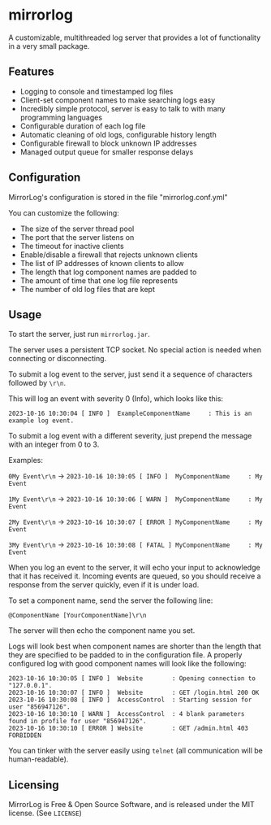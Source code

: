 # mirrorlog
A customizable, multithreaded log server that provides a lot of functionality in a very small package.

## Features
 - Logging to console and timestamped log files
 - Client-set component names to make searching logs easy
 - Incredibly simple protocol, server is easy to talk to with many programming languages
 - Configurable duration of each log file
 - Automatic cleaning of old logs, configurable history length
 - Configurable firewall to block unknown IP addresses
 - Managed output queue for smaller response delays

## Configuration
MirrorLog's configuration is stored in the file "mirrorlog.conf.yml"

You can customize the following:
 - The size of the server thread pool
 - The port that the server listens on
 - The timeout for inactive clients
 - Enable/disable a firewall that rejects unknown clients
 - The list of IP addresses of known clients to allow
 - The length that log component names are padded to
 - The amount of time that one log file represents
 - The number of old log files that are kept

## Usage
To start the server, just run `mirrorlog.jar`.

The server uses a persistent TCP socket. No special action is needed when connecting or disconnecting.

To submit a log event to the server, just send it a sequence of characters followed by `\r\n`.

This will log an event with severity 0 (Info), which looks like this:

`2023-10-16 10:30:04 [ INFO ]  ExampleComponentName     : This is an example log event.`

To submit a log event with a different severity, just prepend the message with an integer from 0 to 3.

Examples:

`0My Event\r\n` -> `2023-10-16 10:30:05 [ INFO ]  MyComponentName     : My Event`

`1My Event\r\n` -> `2023-10-16 10:30:06 [ WARN ]  MyComponentName     : My Event`

`2My Event\r\n` -> `2023-10-16 10:30:07 [ ERROR ] MyComponentName     : My Event`

`3My Event\r\n` -> `2023-10-16 10:30:08 [ FATAL ] MyComponentName     : My Event`

When you log an event to the server, it will echo your input to acknowledge that it has received it.
Incoming events are queued, so you should receive a response from the server quickly, even if it is under load.

To set a component name, send the server the following line: 

`@ComponentName [YourComponentName]\r\n`

The server will then echo the component name you set.

Logs will look best when component names are shorter than the length that they are specified to be padded to in the configuration file. A properly configured log with good component names will look like the following:

```
2023-10-16 10:30:05 [ INFO ]  Website        : Opening connection to "127.0.0.1".
2023-10-16 10:30:07 [ INFO ]  Website        : GET /login.html 200 OK
2023-10-16 10:30:08 [ INFO ]  AccessControl  : Starting session for user "856947126".
2023-10-16 10:30:10 [ WARN ]  AccessControl  : 4 blank parameters found in profile for user "856947126".
2023-10-16 10:30:10 [ ERROR ] Website        : GET /admin.html 403 FORBIDDEN
```

You can tinker with the server easily using `telnet` (all communication will be human-readable).

## Licensing
MirrorLog is Free & Open Source Software, and is released under the MIT license. (See `LICENSE`)

